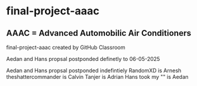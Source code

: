 # final-project-aaac
## AAAC = Advanced Automobilic Air Conditioners
final-project-aaac created by GitHub Classroom

Aedan and Hans propsal postponded definetly to 06-05-2025

Aedan and Hans propsal postponded indefintiely
RandomXD is Arnesh
theshattercommander is Calvin
Tanjer is Adrian
Hans took my "" is Aedan
